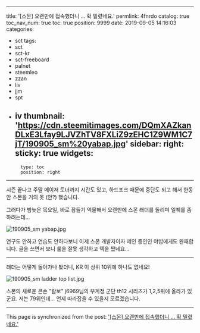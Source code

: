 
---
title: '[스몬] 오랜만에 접속했더니 ... 확 밀렸네요.'
permlink: 4fnrdo
catalog: true
toc_nav_num: true
toc: true
position: 9999
date: 2019-09-05 14:16:03
categories:
- sct
tags:
- sct
- sct-kr
- sct-freeboard
- palnet
- steemleo
- zzan
- liv
- jjm
- spt
- iv
thumbnail: 'https://cdn.steemitimages.com/DQmXAZkanDLxE3Lfay9LJVZhTV8FXLiZ9zEHC1Z9WM1C7jT/190905_sm%20yabap.jpg'
sidebar:
    right:
        sticky: true
widgets:
    -
        type: toc
        position: right
---


시즌 끝나고 주말 메이저 토너까지 시간도 있고, 하드포크 때문에 중단도 되고 해서 한동안 스몬을 거의 못 (안?) 했습니다. 

그러다가 밤늦은 목요일, 바로 잠들기 억울해서 오랜만에 스몬 래더를 돌리며 일퀘를 좀 하려는데...

![190905_sm yabap.jpg](https://cdn.steemitimages.com/DQmXAZkanDLxE3Lfay9LJVZhTV8FXLiZ9zEHC1Z9WM1C7jT/190905_sm%20yabap.jpg)
<br>

연구도 안하고 연습도 안하다보니 이제 스몬 개발자이자 메인 증인인 야밥에게도 완패합니다. 글을 쓰면서 보니 룰을 잘못 생각하고 덱을 짰네요... 

---

래더는 어떻게 돌아가나 봤더니, KR 이 상위 10위에 하나도 없네요! 

![190905_sm ladder top list.jpg](https://cdn.steemitimages.com/DQmSWd8w6cpuTKADUugogS7ktBPLja13Ti3YbNdoX5vDY8Q/190905_sm%20ladder%20top%20list.jpg)

스몬의 새로운 큰손 "람보" j6969님의 부계정 군단 th12 시리즈가 1,2,5위에 올라가 있군요. 저는 79위인데... 언제 따라잡을 수 있을지 모르겠습니다.

- - -

This page is synchronized from the post: ['[스몬] 오랜만에 접속했더니 ... 확 밀렸네요.'](https://steemit.com/@glory7/4fnrdo)
